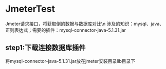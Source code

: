 # JmeterTest
Jmeter请求接口，将获取倒的数据与数据库对比\n
涉及的知识：mysql、java、正则表达式；需要的插件：mysql-connector-java-5.1.31.jar

## step1:下载连接数据库插件
将mysql-connector-java-5.1.31.jar放在jmeter安装目录lib目录下

